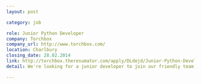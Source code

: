```yaml
---
layout: post

category: job

role: Junior Python Developer
company: Torchbox
company_url: http://www.torchbox.com/
location: Charlbury
closing_date: 28.02.2014
link: http://torchbox.theresumator.com/apply/DLdejd/Junior-Python-Developer.html
detail: We're looking for a junior developer to join our friendly team, building a very wide range of bespoke apps for our lovely, interesting clients.

---
```

